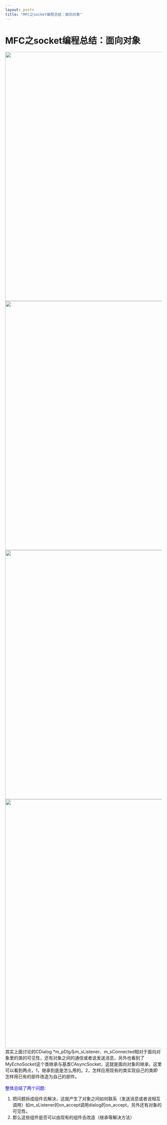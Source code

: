 ```yaml
---
layout: posts
title: "MFC之socket编程总结：面向对象"
---
```


# MFC之socket编程总结：面向对象
<img src="/images/mfc-socket/note1" width="800">
<img src="/images/mfc-socket/note2" width="800">
<img src="/images/mfc-socket/note3" width="800">
<img src="/images/mfc-socket/note4" width="800">
其实上面讨论的CDialog *m_pDlg与m_sListener、m_sConnected相对于面向对象里的类的可见性，还有对象之间的通信或者说发送消息，另外也看到了MyEchoSocket这个类继承与基类CAsyncSocket，这就是面向对象的继承，这里可以看到两点，1，继承到底是怎么用的。2，怎样应用现有的类实现自己的类即怎样用已有的部件改造为自己的部件。<br><br>
<font color="blue">整体总结了两个问题:</font><br>

1. 把问题拆成组件去解决，这就产生了对象之间如何联系（发送消息或者说相互调用）如m_sListener的on_accept调用dialog的on_accept，另外还有对象的可见性。<br>
2. 那么这些组件是否可以由现有的组件去改造（继承等解决方法）